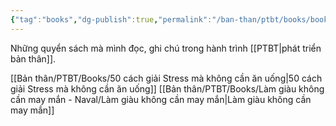 ```yaml
---
{"tag":"books","dg-publish":true,"permalink":"/ban-than/ptbt/books/books/","dgPassFrontmatter":true}
---
```


Những quyển sách mà mình đọc, ghi chú trong hành trình [[PTBT\|phát triển bản thân]].

[[Bản thân/PTBT/Books/50 cách giải Stress mà không cần ăn uống\|50 cách giải Stress mà không cần ăn uống]] 
[[Bản thân/PTBT/Books/Làm giàu không cần may mắn - Naval/Làm giàu không cần may mắn\|Làm giàu không cần may mắn]] 